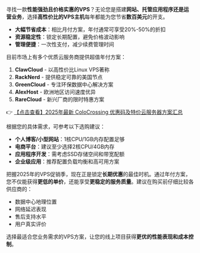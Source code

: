 
寻找一款**性能强劲且价格实惠的VPS**？无论您是搭建**网站、托管应用程序还是运营业务**，选择**高性价比的VPS主机**每年都能为您节省**数百美元**的开支。


- **大幅节省成本**：相比月付方案，年付通常可享受20%-50%的折扣
- **资源稳定性**：锁定长期配置，避免价格波动影响
- **管理便捷**：一次性支付，减少续费管理时间


目前市场上有多个优质云服务商提供超值年付方案：

1. **ClawCloud** - 以高性价比Linux VPS著称
2. **RackNerd** - 提供稳定可靠的美国节点
3. **GreenCloud** - 专注环保数据中心解决方案
4. **AlexHost** - 欧洲地区访问速度优异
5. **RareCloud** - 新兴厂商的限时特惠方案

👉 [【点击查看】2025年最新 ColoCrossing 优惠码及特价云服务器方案汇总](https://bit.ly/ColoCrossing)


根据您的具体需求，可参考以下选购建议：

- **个人博客/小型网站**：1核CPU/1GB内存配置足够
- **电商平台**：建议至少选择2核CPU/4GB内存
- **应用程序开发**：需考虑SSD存储空间和带宽配额
- **企业级应用**：推荐配置负载均衡和高可用方案


把握2025年的VPS促销季，现在正是锁定**长期优惠**的最佳时机。通过年付方案，您不仅能获得**更低的单价**，还能享受**更稳定的服务质量**。建议在购买前仔细比较各供应商的：

- 数据中心地理位置
- 网络延迟表现
- 售后支持水平
- 用户真实评价

选择最适合您业务需求的VPS方案，让您的线上项目获得**更优的性能表现和成本控制**。
